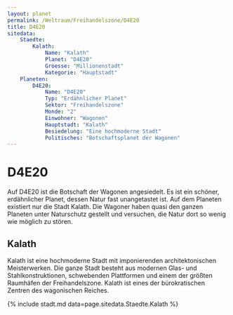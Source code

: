 ```yaml
---
layout: planet
permalink: /Weltraum/Freihandelszone/D4E20
title: D4E20
sitedata:
    Staedte:
        Kalath:
            Name: "Kalath"
            Planet: "D4E20"
            Groesse: "Millionenstadt"
            Kategorie: "Hauptstadt"
    Planeten:
        D4E20:
            Name: "D4E20"
            Typ: "Erdähnlicher Planet"
            Sektor: "Freihandelszone"
            Monde: "2"
            Einwohner: "Wagonen"
            Hauptstadt: "Kalath"
            Besiedelung: "Eine hochmoderne Stadt"
            Politisches: "Botschaftsplanet der Wagonen"
---
```


# D4E20

Auf D4E20 ist die Botschaft der Wagonen angesiedelt. Es ist ein schöner, erdähnlicher Planet, dessen Natur fast unangetastet ist. Auf dem Planeten existiert nur die Stadt Kalath. Die Wagoner haben quasi den ganzen Planeten unter Naturschutz gestellt und versuchen, die Natur dort so wenig wie möglich zu stören.

## Kalath

Kalath ist eine hochmoderne Stadt mit imponierenden architektonischen Meisterwerken. Die ganze Stadt besteht aus modernen Glas- und Stahlkonstruktionen, schwebenden Plattformen und einem der größten Raumhäfen der Freihandelszone. Kalath ist eines der bürokratischen Zentren des wagonischen Reiches.

{% include stadt.md data=page.sitedata.Staedte.Kalath %}
